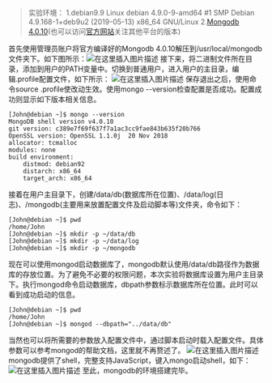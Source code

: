 >实验环境：
1.debian9.9 Linux debian 4.9.0-9-amd64 #1 SMP Debian 4.9.168-1+deb9u2 (2019-05-13) x86_64 GNU/Linux
2.[Mongodb 4.0.10](https://fastdl.mongodb.org/linux/mongodb-linux-x86_64-debian92-4.0.10.tgz)(也可以访问[官方网站](https://www.mongodb.com/download-center/community)关注其他平台的版本)

首先使用管理员账户将官方编译好的Mongodb 4.0.10解压到/usr/local/mongodb文件夹下。如下图所示：![在这里插入图片描述](https://img-blog.csdnimg.cn/20190613170810915.png)
接下来，将二进制文件所在目录，添加到用户的PATH变量中。切换到普通用户，进入用户的主目录，编辑.profile配置文件，如下所示：
![在这里插入图片描述](https://img-blog.csdnimg.cn/20190613174513489.png)
保存退出之后，使用命令source .profile使改动生效。使用mongo --version检查配置是否成功。配置成功则显示如下版本相关信息。
```shell
[John@debian ~]$ mongo --version
MongoDB shell version v4.0.10
git version: c389e7f69f637f7a1ac3cc9fae843b635f20b766
OpenSSL version: OpenSSL 1.1.0j  20 Nov 2018
allocator: tcmalloc
modules: none
build environment:
    distmod: debian92
    distarch: x86_64
    target_arch: x86_64
```
接着在用户主目录下，创建/data/db(数据库所在位置)、/data/log(日志)、/mongodb(主要用来放置配置文件及启动脚本等)文件夹，命令如下：
```shell
[John@debian ~]$ pwd
/home/John
[John@debian ~]$ mkdir -p ~/data/db
[John@debian ~]$ mkdir -p ~/data/log
[John@debian ~]$ mkdir -p ~/mongodb
```
现在可以使用mongod启动数据库了，mongodb默认使用/data/db路径作为数据库的存放位置。为了避免不必要的权限问题，本次实验将数据库设置为用户主目录下。执行mongod命令启动数据库，dbpath参数标示数据库所在位置。此时可以看到成功启动的信息。
```shell
[John@debian ~]$ pwd
/home/John
[John@debian ~]$ mongod --dbpath="../data/db"
```
当然也可以将所需要的参数放入配置文件中，通过脚本启动时载入配置文件。具体参数可以参考mongod的帮助文档，这里就不再赘述了。
![在这里插入图片描述](https://img-blog.csdnimg.cn/20190613181309382.png)
mongodb提供了shell，完整支持JavaScript，键入mongo启动shell，如下：
![在这里插入图片描述](https://img-blog.csdnimg.cn/20190613181153494.png?x-oss-process=image/watermark,type_ZmFuZ3poZW5naGVpdGk,shadow_10,text_aHR0cHM6Ly9ibG9nLmNzZG4ubmV0L2xpZW56ZTIwMTA=,size_16,color_FFFFFF,t_70)
至此，mongodb的环境搭建完毕。

